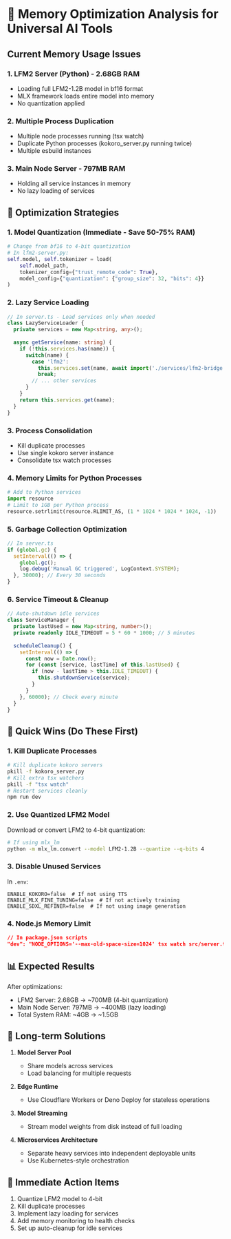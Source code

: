 # 🚨 Memory Optimization Analysis for Universal AI Tools

## Current Memory Usage Issues

### 1. **LFM2 Server (Python)** - 2.68GB RAM
- Loading full LFM2-1.2B model in bf16 format
- MLX framework loads entire model into memory
- No quantization applied

### 2. **Multiple Process Duplication**
- Multiple node processes running (tsx watch)
- Duplicate Python processes (kokoro_server.py running twice)
- Multiple esbuild instances

### 3. **Main Node Server** - 797MB RAM
- Holding all service instances in memory
- No lazy loading of services

## 🎯 Optimization Strategies

### 1. **Model Quantization** (Immediate - Save 50-75% RAM)
```python
# Change from bf16 to 4-bit quantization
# In lfm2-server.py:
self.model, self.tokenizer = load(
    self.model_path,
    tokenizer_config={"trust_remote_code": True},
    model_config={"quantization": {"group_size": 32, "bits": 4}}
)
```

### 2. **Lazy Service Loading**
```typescript
// In server.ts - Load services only when needed
class LazyServiceLoader {
  private services = new Map<string, any>();
  
  async getService(name: string) {
    if (!this.services.has(name)) {
      switch(name) {
        case 'lfm2':
          this.services.set(name, await import('./services/lfm2-bridge'));
          break;
        // ... other services
      }
    }
    return this.services.get(name);
  }
}
```

### 3. **Process Consolidation**
- Kill duplicate processes
- Use single kokoro server instance
- Consolidate tsx watch processes

### 4. **Memory Limits for Python Processes**
```python
# Add to Python services
import resource
# Limit to 1GB per Python process
resource.setrlimit(resource.RLIMIT_AS, (1 * 1024 * 1024 * 1024, -1))
```

### 5. **Garbage Collection Optimization**
```typescript
// In server.ts
if (global.gc) {
  setInterval(() => {
    global.gc();
    log.debug('Manual GC triggered', LogContext.SYSTEM);
  }, 30000); // Every 30 seconds
}
```

### 6. **Service Timeout & Cleanup**
```typescript
// Auto-shutdown idle services
class ServiceManager {
  private lastUsed = new Map<string, number>();
  private readonly IDLE_TIMEOUT = 5 * 60 * 1000; // 5 minutes
  
  scheduleCleanup() {
    setInterval(() => {
      const now = Date.now();
      for (const [service, lastTime] of this.lastUsed) {
        if (now - lastTime > this.IDLE_TIMEOUT) {
          this.shutdownService(service);
        }
      }
    }, 60000); // Check every minute
  }
}
```

## 🚀 Quick Wins (Do These First)

### 1. Kill Duplicate Processes
```bash
# Kill duplicate kokoro servers
pkill -f kokoro_server.py
# Kill extra tsx watchers
pkill -f "tsx watch"
# Restart services cleanly
npm run dev
```

### 2. Use Quantized LFM2 Model
Download or convert LFM2 to 4-bit quantization:
```bash
# If using mlx_lm
python -m mlx_lm.convert --model LFM2-1.2B --quantize --q-bits 4
```

### 3. Disable Unused Services
In `.env`:
```
ENABLE_KOKORO=false  # If not using TTS
ENABLE_MLX_FINE_TUNING=false  # If not actively training
ENABLE_SDXL_REFINER=false  # If not using image generation
```

### 4. Node.js Memory Limit
```json
// In package.json scripts
"dev": "NODE_OPTIONS='--max-old-space-size=1024' tsx watch src/server.ts"
```

## 📊 Expected Results

After optimizations:
- LFM2 Server: 2.68GB → ~700MB (4-bit quantization)
- Main Node Server: 797MB → ~400MB (lazy loading)
- Total System RAM: ~4GB → ~1.5GB

## 🔧 Long-term Solutions

1. **Model Server Pool**
   - Share models across services
   - Load balancing for multiple requests
   
2. **Edge Runtime**
   - Use Cloudflare Workers or Deno Deploy for stateless operations
   
3. **Model Streaming**
   - Stream model weights from disk instead of full loading
   
4. **Microservices Architecture**
   - Separate heavy services into independent deployable units
   - Use Kubernetes-style orchestration

## 🎯 Immediate Action Items

1. Quantize LFM2 model to 4-bit
2. Kill duplicate processes
3. Implement lazy loading for services
4. Add memory monitoring to health checks
5. Set up auto-cleanup for idle services